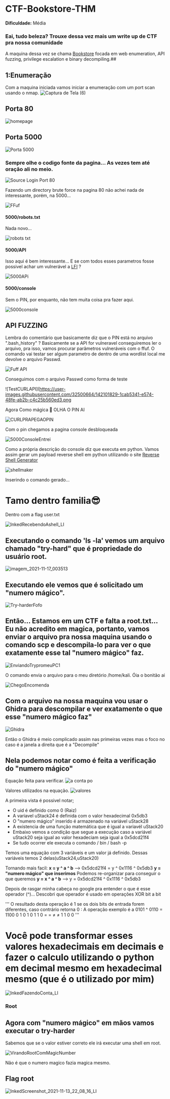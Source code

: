 # CTF-Bookstore-THM

**Dificuldade:** Média

<h3>Eai, tudo beleza? Trouxe dessa vez mais um write up de CTF pra nossa comunidade</h3>

A maquina dessa vez se chama [Bookstore](https://tryhackme.com/room/bookstoreoc) focada em web enumeration, API fuzzing, privilege escalation e binary decompiling.##

## 1:Enumeração
Com a maquina iniciada vamos iniciar a enumeração com um port scan usando o nmap.
![Captura de Tela (6)](https://user-images.githubusercontent.com/32500664/142086737-a8628150-3949-4eda-88a2-4089eebb8d2b.png)

## Porta 80
![homepage](https://user-images.githubusercontent.com/32500664/142088799-8daa92be-8c12-4c65-8029-afc9af1f90d2.png)

## Porta 5000
![Porta 5000](https://user-images.githubusercontent.com/32500664/142088821-8f8bed36-be86-481c-bc4d-6318d7c3ee10.png)

<h3>Sempre olhe o codigo fonte da pagina... As vezes tem até oração ali no meio.</h3>

![Source Login Port 80](https://user-images.githubusercontent.com/32500664/142089127-98ff3126-0b99-4c69-8201-5f780576f0d1.jpg)

Fazendo um directory brute force na pagina 80 não achei nada de interessante, porém, na 5000...

![FFuf](https://user-images.githubusercontent.com/32500664/142090080-91fd42f8-e30c-4d9e-a855-80fbdee1d640.png)

<h4>5000/robots.txt</h4>
Nada novo...

![robots txt](https://user-images.githubusercontent.com/32500664/142090467-c5257776-a43e-403c-a99c-eeba0e25e9e4.png)

<h4>5000/API</h4>

Isso aqui é bem interessante... E se com todos esses parametros fosse possivel achar um vulnerável a [LFI](https://www.infosec.com.br/local-file-inclusion-remore-file-inclusion/) ?

![5000APi](https://user-images.githubusercontent.com/32500664/142090479-8a962bcb-c2ec-4aad-88a9-ffc09ab5b9a0.png)


<h4>5000/console</h4>
Sem o PIN, por enquanto, não tem muita coisa pra fazer aqui.

![5000console](https://user-images.githubusercontent.com/32500664/142090494-2c85ab2f-1049-4731-9480-bbc0c8da5a7d.png)

## API FUZZING

Lembra do comentário que basicamente diz que o PIN está no arquivo ".bash_history" ? Basicamente se a API for vulneravel conseguiremos ler o arquivo, pra isso, vamos procurar parâmetros vulneráveis com o ffuf. O comando vai testar ser algum parametro de dentro de uma wordlist local me devolve o arquivo Passwd.

![Fuff API](https://user-images.githubusercontent.com/32500664/142096250-5d25626a-7f8a-43ae-bc17-a6da7edf2612.png)

Conseguimos com o arquivo Passwd como forma de teste

![TestCURLAPI](https://user-images.githubusercontent.com/32500664/142101829-1cab5341-e574-48fe-ab2b-c4c25b560ed3.png

Agora Como mágica 🎩 OLHA O PIN AI

![CURLPRAPEGAOPIN](https://user-images.githubusercontent.com/32500664/142102536-a50c8c56-f6e3-4f2f-a60b-6ddcb6bff1da.png)

Com o pin chegamos a pagina console desbloqueada

![5000ConsoleEntrei](https://user-images.githubusercontent.com/32500664/142102982-ae664994-3f78-4e30-9954-79a38233c2a0.png)

Como a própria descrição do console diz que executa em python. Vamos assim gerar um payload reverse shell em python utilizando o site [Reverse Shell Generator](https://www.revshells.com)

![shellmaker](https://user-images.githubusercontent.com/32500664/142106782-4fcbf543-e416-4c92-b2e3-72f8c6bcbe96.PNG)

Inserindo o comando gerado...

# Tamo dentro familia😎
Dentro com a flag user.txt

![InkedRecebendoAshell_LI](https://user-images.githubusercontent.com/32500664/142116851-b546a95f-7bb7-44c2-a705-1d863af273c6.jpg)

## Executando o comando 'ls -la' vemos um arquivo chamado "try-hard" que é propriedade do usuário root.

![imagem_2021-11-17_003513](https://user-images.githubusercontent.com/32500664/142130039-2cff99f3-e4d3-4d86-a2b9-09f3fbf4e636.png)

## Executando ele vemos que é solicitado um "numero mágico".

![Try-harderFofo](https://user-images.githubusercontent.com/32500664/142130173-dbd26b75-f53a-4a49-9eba-628c0cb3ea47.png)

## Então... Estamos em um CTF e falta a root.txt... Eu não acredito em magica, portanto, vamos enviar o arquivo pra nossa maquina usando o comando scp e descompila-lo para ver o que exatamente esse tal "numero mágico" faz.

![EnviandoTrypromeuPC1](https://user-images.githubusercontent.com/32500664/142130420-29cf0407-65c3-4be4-b7ff-7934c704868d.png)

O comando envia o arquivo para o meu diretório /home/kali. Óia o bonitão ai

![ChegoEncomenda](https://user-images.githubusercontent.com/32500664/142130515-fee6c40c-5729-4fdf-8309-7c56ad8b29fa.png)

## Com o arquivo na nossa maquina vou usar o Ghidra para descompilar e ver exatamente o que esse "numero mágico faz"

![Ghidra](https://user-images.githubusercontent.com/32500664/142130678-47f143ee-bea8-4a88-a0df-8a38adcc104d.png)

Então o Ghidra é meio complicado assim nas primeiras vezes mas o foco no caso é a janela a direita que é a "Decompile"

## Nela podemos notar como é feita a verificação do "numero mágico"

Equação feita para verificar.
![a conta po](https://user-images.githubusercontent.com/32500664/142131977-871a10f4-e075-445e-894c-32cef4e1e9f0.jpg)

Valores utilizados na equação.
![valores](https://user-images.githubusercontent.com/32500664/142131978-11588c39-d353-490e-a471-6cd0e96c5b31.jpg)

A primeira vista é possivel notar;
- O uid é definido como 0 (Raiz)
- A variavel uStack24 é definida com o valor hexadecimal 0x5db3
- O "numero mágico" inserido é armazenado na variável uStack28
- A existencia de uma função matemática que é igual a variavél uStack20
- Embaixo vemos a condição que segue a execução caso a variável uStack20 seja igual ao valor hexadeciam seja igual a 0x5dcd21f4
- Se tudo ocorrer ele executa o comando / bin / bash -p

Temos uma equação com 3 variáveis e um valor já definido. Dessas variáveis temos 2 delas(uStack24,uStack20)

Tornando mais facil: **x = y ^ a ^ b** --> 0x5dcd21f4 = y ^ 0x1116 ^ 0x5db3 **y = "numero mágico" que inserimos**
Podemos re-organizar para conseguir o que queremos **y = x ^ a ^ b** --> y = 0x5dcd21f4 ^ 0x1116 ^ 0x5db3

Depois de rasgar minha cabeça no google pra entender o que é esse operador (^)... Descobri que operador é usado em operações XOR bit a bit

'''
 O resultado desta operação é 1 se os dois bits de entrada forem diferentes, caso contrário retorna 0 : A operação exemplo é a 0101 ^ 0110 = 1100
  0 1 0 1
  0 1 1 0
  = = ≠ ≠ 
  1 1 0 0
'''

# Você pode transformar esses valores hexadecimais em decimais e fazer o calculo utilizando o python em decimal mesmo em hexadecimal mesmo (que é o utilizado por mim)

![InkedFazendoConta_LI](https://user-images.githubusercontent.com/32500664/142138015-eadba549-f63a-4139-a74b-cf54bf939f63.jpg)


### Root

## Agora com "numero mágico" em mãos vamos executar o try-harder

Sabemos que se o valor estiver correto ele irá executar uma shell em root.

![VirandoRootComMagicNumber](https://user-images.githubusercontent.com/32500664/142138995-e3798904-f815-4934-958c-d28eb3aa71ec.png)

Não é que o numero magico fazia magica mesmo.

## Flag root

![InkedScreenshot_2021-11-13_22_08_16_LI](https://user-images.githubusercontent.com/32500664/142139285-3ddbf753-8a29-43ba-afab-20c64a5cafb3.jpg)
